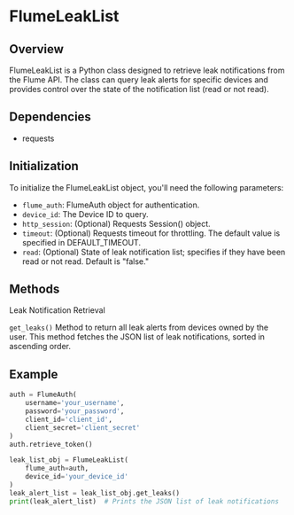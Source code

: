 # FlumeLeakList
## Overview
FlumeLeakList is a Python class designed to retrieve leak notifications from the Flume API. The class can query leak alerts for specific devices and provides control over the state of the notification list (read or not read).

## Dependencies
 - requests

## Initialization
To initialize the FlumeLeakList object, you'll need the following parameters:

 - `flume_auth`: FlumeAuth object for authentication.
 - `device_id`: The Device ID to query.
 - `http_session`: (Optional) Requests Session() object.
 - `timeout`: (Optional) Requests timeout for throttling. The default value is specified in DEFAULT_TIMEOUT.
 - `read`: (Optional) State of leak notification list; specifies if they have been read or not read. Default is "false."

## Methods
Leak Notification Retrieval

`get_leaks()`
Method to return all leak alerts from devices owned by the user. This method fetches the JSON list of leak notifications, sorted in ascending order.

## Example
```python 
auth = FlumeAuth(
    username='your_username',
    password='your_password',
    client_id='client_id',
    client_secret='client_secret'
)
auth.retrieve_token()

leak_list_obj = FlumeLeakList(
    flume_auth=auth,
    device_id='your_device_id'
)
leak_alert_list = leak_list_obj.get_leaks()
print(leak_alert_list)  # Prints the JSON list of leak notifications
```